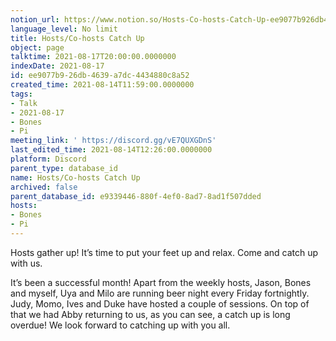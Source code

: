 ```yaml
---
notion_url: https://www.notion.so/Hosts-Co-hosts-Catch-Up-ee9077b926db4639a7dc4434880c8a52
language_level: No limit
title: Hosts/Co-hosts Catch Up
object: page
talktime: 2021-08-17T20:00:00.0000000
indexDate: 2021-08-17
id: ee9077b9-26db-4639-a7dc-4434880c8a52
created_time: 2021-08-14T11:59:00.0000000
tags:
- Talk
- 2021-08-17
- Bones
- Pi
meeting_link: ' https://discord.gg/vE7QUXGDnS'
last_edited_time: 2021-08-14T12:26:00.0000000
platform: Discord
parent_type: database_id
name: Hosts/Co-hosts Catch Up
archived: false
parent_database_id: e9339446-880f-4ef0-8ad7-8ad1f507dded
hosts:
- Bones
- Pi
---
```









Hosts gather up! It’s time to put your feet up and relax. Come and catch up with us.

It’s been a successful month! Apart from the weekly hosts, Jason, Bones and myself, Uya and Milo are running beer night every Friday fortnightly. Judy, Momo, Ives and Duke have hosted a couple of sessions. On top of that we had Abby returning to us, as you can see, a catch up is long overdue! We look forward to catching up with you all.

















